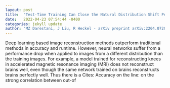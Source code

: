 ```yaml
---
layout: post
title:  "Test-Time Training Can Close the Natural Distribution Shift Performance Gap in Deep Learning Based Compressed Sensing"
date:   2022-04-23 07:54:44 -0400
categories: jekyll update
author: "MZ Darestani, J Liu, R Heckel - arXiv preprint arXiv:2204.07204, 2022"
---
```

Deep learning based image reconstruction methods outperform traditional methods in accuracy and runtime. However, neural networks suffer from a performance drop when applied to images from a different distribution than the training images. For example, a model trained for reconstructing knees in accelerated magnetic resonance imaging (MRI) does not reconstruct brains well, even though the same network trained on brains reconstructs brains perfectly well. Thus there is a Cites: Accuracy on the line: on the strong correlation between out-of